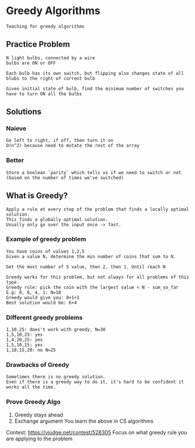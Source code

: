 # Greedy Algorithms #
	Teaching for greedy algorithms
## Practice Problem ##
	
	N light bulbs, connected by a wire
	bulbs are ON or OFF

	Each bulb has its own switch, but flipping also changes state of all blubs to the right of current bulb

	Given initial state of bulb, find the minimum number of switches you have to turn ON all the bulbs
	
## Solutions ##
### Naieve ###

	Go left to right, if off, then turn it on
	O(n^2) because need to mutate the rest of the array
	
### Better ###

	Store a boolean `parity` which tells us if we need to switch or not (based on the number of times we've switched)
	
## What is Greedy? ##
	Apply a rule at every step of the problem that finds a locally optimal solution.
	This finds a globally optimal solution.
	Usually only go over the input once -> fast.

### Example of greedy problem ###
	You have coins of values 1,2,5
	Given a value N, determine the min number of coins that sum to N.
	
	Get the most number of 5 value, then 2, then 1. Until reach N
	
	Greedy works for this problem, but not always for all problems of this type.
	Greedy rule: pick the coin with the largest value < N - sum_so_far
	E.g: 8, 6, 4, 1: N=10
	Greedy would give you: 8+1+1
	Best solution would be: 6+4
	
### Different greedy problems ###
	1,10,25: does't work with greedy, N=30
	1,5,10,25: yes
	1,4,20,25: yes
	1,5,10,15: yes
	1,10,15,20: no N=25
	
### Drawbacks of Greedy ###
	Sometimes there is no greedy solution.
	Even if there is a greedy way to do it, it's hard to be confident it works all the time.
	
### Prove Greedy Algo ###
1. Greedy stays ahead
2. Exchange argument
You learn the above in CS algorithms

Contest: https://vjudge.net/contest/528305
Focus on what greedy rule you are applying to the problem
	
	
	
